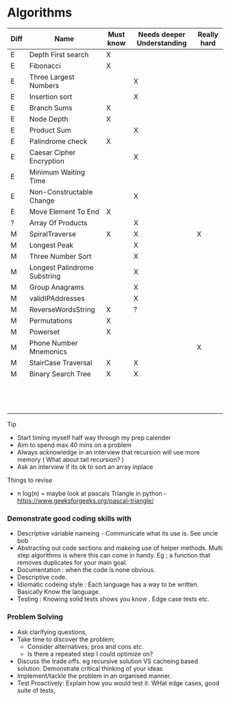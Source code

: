 # Algorithms

| Diff | Name | Must know | Needs deeper Understanding | Really hard |
|-|-|-|-|-|
| E | Depth First search | X |  |  |
| E | Fibonacci | X |  |  |
| E | Three Largest Numbers |  | X |  |
| E | Insertion sort|  | X |  |
| E | Branch Sums | X  |  |  |
| E | Node Depth | X  |  |  |
| E | Product Sum|  | X |  |
| E | Palindrome check | X |  |  |
| E | Caesar Cipher Encryption |  | X |  |
| E | Minimum Waiting Time |  |  |  |
| E | Non-Constructable Change |  | X |  |
| E | Move Element To End | X |  |  |
| ? | Array Of Products |  | X |  |
| M | SpiralTraverse | X | X | X |
| M | Longest Peak |  | X |  |
| M | Three Number Sort |  | X |  |
| M | Longest Palindrome Substring |  | X |  |
| M | Group Anagrams |  | X |  |
| M | validIPAddresses  |  | X |  |
| M | ReverseWordsString | X | ? |  |
| M | Permutations | X |  |  |
| M | Powerset | X |  |  |
| M | Phone Number Mnemonics |  |  | X |
| M | StairCase Traversal | X | X |  |
| M | Binary Search Tree | X | X |  |
|  |  |  |  |  |
|  |  |  |  |  |
|  |  |  |  |  |
|  |  |  |  |  |
|  |  |  |  |  |
|  |  |  |  |  |
|  |  |  |  |  |
|  |  |  |  |  |
|  |  |  |  |  |
|  |  |  |  |  |
|  |  |  |  |  |
|  |  |  |  |  |
|  |  |  |  |  |

Tip 
- Start timing myself half way through my prep calender
- Aim to spend max 40 mins on a problem
- Always acknowledge in an interview that recursion will use more memory ( What about tail recursion? )
- Ask an interview if its ok to sort an array inplace


Things to revise
- n log(n)
= maybe look at pascals Triangle in python - https://www.geeksforgeeks.org/pascal-triangle/


### Demonstrate good coding skills with 
- Descriptive variable nameing - Communicate what its use is. See uncle bob 
- Abstracting out code sections and makeing use of helper methods. Multi step algorithms is where this can come in handy. Eg ; a function that removes duplicates for your main goal. 
- Documentation : when the code is none obvious. 
- Descriptive code. 
- Idiomatic codeing style : Each language has a way to be written. Basically Know the language. 
- Testing : Knowing solid tests shows you know . Edge case tests etc. 

### Problem Solving
- Ask clarifying questions, 
- Take time to discover the problem; 
  - Consider alternatives; pros and cons etc.
  - Is there a repeated step I could optimize on?
- Discuss the trade offs. eg recursive solution VS cacheing based solution. Demonstrate critical thinking of your ideas
- Implement/tackle the problem in an organised manner.
- Test Proactively: Explain how you would test it. WHat edge cases, good suite of tests, 